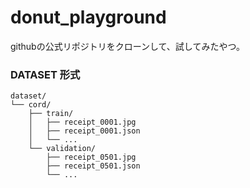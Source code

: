 # donut_playground
githubの公式リポジトリをクローンして、試してみたやつ。


### DATASET 形式

    dataset/
    └── cord/
        ├── train/
        │   ├── receipt_0001.jpg
        │   ├── receipt_0001.json
        │   └── ...
        └── validation/
            ├── receipt_0501.jpg
            ├── receipt_0501.json
            └── ...
